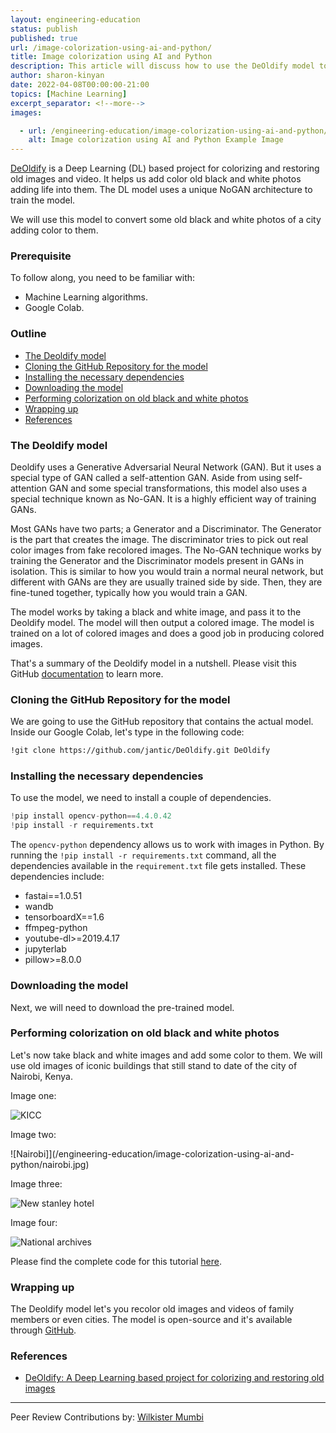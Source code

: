 ```yaml
---
layout: engineering-education
status: publish
published: true
url: /image-colorization-using-ai-and-python/
title: Image colorization using AI and Python
description: This article will discuss how to use the DeOldify model to convert some old black and white photos of a city adding color to them.
author: sharon-kinyan
date: 2022-04-08T00:00:00-21:00
topics: [Machine Learning]
excerpt_separator: <!--more-->
images:

  - url: /engineering-education/image-colorization-using-ai-and-python/hero.png
    alt: Image colorization using AI and Python Example Image
---
```

[DeOldify](https://github.com/jantic/DeOldify) is a Deep Learning (DL) based project for colorizing and restoring old images and video. It helps us add color old black and white photos adding life into them. The DL model uses a unique NoGAN architecture to train the model. 
<!--more-->
We will use this model to convert some old black and white photos of a city adding color to them.

### Prerequisite
To follow along, you need to be familiar with:
- Machine Learning algorithms.
- Google Colab.

### Outline
- [The Deoldify model](#the-deoldify-model)
- [Cloning the GitHub Repository for the model](#cloning-the-github-repository-for-the-model)
- [Installing the necessary dependencies](#installing-the-necessary-dependencies)
- [Downloading the model](#downloading-the-model)
- [Performing colorization on old black and white photos](#performing-colorization-on-old-black-and-white-photos)
- [Wrapping up](#wrapping-up)
- [References](#references)

### The Deoldify model 
Deoldify uses a Generative Adversarial Neural Network (GAN). But it uses a special type of GAN called a self-attention GAN. Aside from using self-attention GAN and some special transformations, this model also uses a special technique known as No-GAN. It is a highly efficient way of training GANs.

Most GANs have two parts; a Generator and a Discriminator. The Generator is the part that creates the image. The discriminator tries to pick out real color images from fake recolored images. The No-GAN technique works by training the Generator and the Discriminator models present in GANs in isolation. This is similar to how you would train a normal neural network, but different with GANs are they are usually trained side by side. Then, they are fine-tuned together, typically how you would train a GAN.   

The model works by taking a black and white image, and pass it to the Deoldify model. The model will then output a colored image. The model is trained on a lot of colored images and does a good job in producing colored images.

That's a summary of the Deoldify model in a nutshell. Please visit this GitHub [documentation](https://github.com/jantic/DeOldify) to learn more. 

### Cloning the GitHub Repository for the model
We are going to use the GitHub repository that contains the actual model. Inside our Google Colab, let's type in the following code:

```bash
!git clone https://github.com/jantic/DeOldify.git DeOldify
```

### Installing the necessary dependencies
To use the model, we need to install a couple of dependencies.

```python
!pip install opencv-python==4.4.0.42
!pip install -r requirements.txt
```

The `opencv-python` dependency allows us to work with images in Python. By running the `!pip install -r requirements.txt` command, all the dependencies available in the `requirement.txt` file gets installed. These dependencies include:

- fastai==1.0.51
- wandb
- tensorboardX==1.6
- ffmpeg-python
- youtube-dl>=2019.4.17
- jupyterlab
- pillow>=8.0.0

### Downloading the model
Next, we will need to download the pre-trained model.

### Performing colorization on old black and white photos 
Let's now take black and white images and add some color to them. We will use old images of iconic buildings that still stand to date of the city of Nairobi, Kenya.

Image one:

![KICC](/engineering-education/image-colorization-using-ai-and-python/kicc.jpg)

Image two:

![Nairobi]](/engineering-education/image-colorization-using-ai-and-python/nairobi.jpg)

Image three:

![New stanley hotel](/engineering-education/image-colorization-using-ai-and-python/new-stanley-hotel.jpg)

Image four:

![National archives](/engineering-education/image-colorization-using-ai-and-python/national-archives.jpg)


Please find the complete code for this tutorial [here](https://colab.research.google.com/drive/1bh15liSGDkUMwez4xNH1kG6ETFxQVlZ6?usp=sharing).

### Wrapping up
The Deoldify model let's you recolor old images and videos of family members or even cities. The model is open-source and it's available through [GitHub](https://github.com/jantic/DeOldify).

### References
- [DeOldify: A Deep Learning based project for colorizing and restoring old images](https://github.com/jantic/DeOldify)

---
Peer Review Contributions by: [Wilkister Mumbi](/engineering-education/authors/wilkister-mumbi/)
